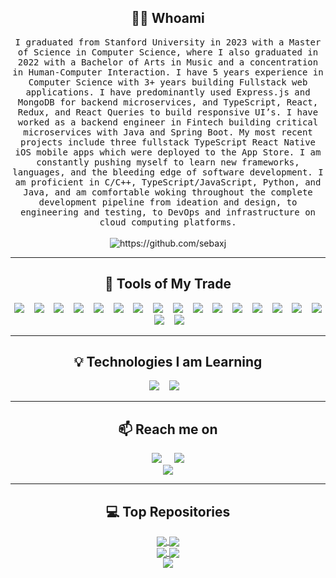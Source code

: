 <!---
sebaxj/sebaxj is a ✨ special ✨ repository because its `README.md` (this file) appears on your GitHub profile.
You can click the Preview link to take a look at your changes.
Icons are from: https://github.com/Ileriayo/markdown-badges
--->
<h2 align="center"> 👨‍💻 Whoami</h2>
<p align="center">
  <samp>I graduated from Stanford University in 2023 with a Master of Science in Computer Science, where I also graduated in 2022 with a Bachelor of Arts in Music and a concentration in Human-Computer Interaction. I have 5 years experience in Computer Science with 3+ years building Fullstack web applications. I have predominantly used Express.js and MongoDB for backend microservices, and TypeScript, React, Redux, and React Queries to build responsive UI’s. I have worked as a backend engineer in Fintech building critical microservices with Java and Spring Boot. My most recent projects include three fullstack TypeScript React Native iOS mobile apps which were deployed to the App Store. I am constantly pushing myself to learn new frameworks, languages, and the bleeding edge of software development. I am proficient in C/C++, TypeScript/JavaScript, Python, and Java, and am comfortable woking throughout the complete development pipeline from ideation and design, to engineering and testing, to DevOps and infrastructure on cloud computing platforms.</samp>
  <br> <br>
  <img src="https://komarev.com/ghpvc/?username=sebaxj" alt="https://github.com/sebaxj" />
</p>

<hr>

<h2 align="center"> 🔭 Tools of My Trade</h2>
<p align="center">
  <img src="https://img.shields.io/badge/typescript-%23007ACC.svg?style=for-the-badge&logo=typescript&logoColor=white" />&nbsp;&nbsp;&nbsp;
  <img src="https://img.shields.io/badge/c-%2300599C.svg?style=for-the-badge&logo=c&logoColor=white" />&nbsp;&nbsp;&nbsp;
  <img src="https://img.shields.io/badge/c++-%2300599C.svg?style=for-the-badge&logo=c%2B%2B&logoColor=white" />&nbsp;&nbsp;&nbsp;
  <img src="https://img.shields.io/badge/java-%23ED8B00.svg?style=for-the-badge&logo=java&logoColor=white" />&nbsp;&nbsp;&nbsp;
  <img src="https://img.shields.io/badge/python-3670A0?style=for-the-badge&logo=python&logoColor=ffdd54" />&nbsp;&nbsp;&nbsp;
  <img src="https://img.shields.io/badge/node.js-%2343853D.svg?style=for-the-badge&logo=node.js&logoColor=white" />&nbsp;&nbsp;&nbsp;
  <img src="https://img.shields.io/badge/express.js-%23404d59.svg?style=for-the-badge&logo=express&logoColor=%2361DAFB" />&nbsp;&nbsp;&nbsp;
  <img src="https://img.shields.io/badge/Next-black?style=for-the-badge&logo=next.js&logoColor=white" />&nbsp;&nbsp;&nbsp;
  <img src="https://img.shields.io/badge/react-%2320232a.svg?style=for-the-badge&logo=react&logoColor=%2361DAFB" />&nbsp;&nbsp;&nbsp;
  <img src="https://img.shields.io/badge/MongoDB-%234ea94b.svg?style=for-the-badge&logo=mongodb&logoColor=white" />&nbsp;&nbsp;&nbsp;
  <img src="https://img.shields.io/badge/figma-%23F24E1E.svg?style=for-the-badge&logo=figma&logoColor=white" />&nbsp;&nbsp;&nbsp;
  <img src="https://img.shields.io/badge/spring-%236DB33F.svg?style=for-the-badge&logo=spring&logoColor=white" />&nbsp;&nbsp;&nbsp;
  <img src="https://img.shields.io/badge/AWS-%23FF9900.svg?style=for-the-badge&logo=amazon-aws&logoColor=white" />&nbsp;&nbsp;&nbsp;
  <img src="https://img.shields.io/badge/html5-%23E34F26.svg?style=for-the-badge&logo=html5&logoColor=white" />&nbsp;&nbsp;&nbsp;
  <img src="https://img.shields.io/badge/css3-%231572B6.svg?style=for-the-badge&logo=css3&logoColor=white" />&nbsp;&nbsp;&nbsp;
  <img src="https://img.shields.io/badge/Linux-FCC624?style=for-the-badge&logo=linux&logoColor=black" />&nbsp;&nbsp;&nbsp;
  <img src="https://img.shields.io/badge/docker-%230db7ed.svg?style=for-the-badge&logo=docker&logoColor=white" />&nbsp;&nbsp;&nbsp;
  <img src="https://img.shields.io/badge/git-%23F05033.svg?style=for-the-badge&logo=git&logoColor=white" />&nbsp;&nbsp;&nbsp;
</p>

<hr>

<h2 align="center"> 💡 Technologies I am Learning</h2>
<p align="center">
  <img src="https://img.shields.io/badge/go-%2300ADD8.svg?style=for-the-badge&logo=go&logoColor=white" />&nbsp;&nbsp;&nbsp;
  <img src="https://img.shields.io/badge/rust-%23000000.svg?style=for-the-badge&logo=rust&logoColor=white" />&nbsp;&nbsp;&nbsp;
</p>

<hr>

<h2  align="center">📫 Reach me on</h2>
<p align="center">
  <a target="_blank" href="https://www.linkedin.com/in/sebaxj/"><img src="https://img.shields.io/badge/linkedin-%230077B5.svg?&style=for-the-badge&logo=linkedin&logoColor=white" /></a>&nbsp;&nbsp;&nbsp;&nbsp;
  <a target="_blank" href="https://twitter.com/sebaxjames"><img src="https://img.shields.io/badge/twitter-%231DA1F2.svg?&style=for-the-badge&logo=twitter&logoColor=white" /></a><br />
  <a target="_blank" href="https://sebaxj.github.io/"><img src="https://img.shields.io/badge/website-%23EC555E.svg?&style=for-the-badge&logo=website&logoColor=white" /></a><br />
</p>

<hr>

<h2 align="center"> 💻 Top Repositories</h2>
<p align="center">
  <a href="https://github.com/sebaxj/baremetal-raspberrypi-doc">
    <img align="center" src="https://github-readme-stats.vercel.app/api/pin/?username=sebaxj&repo=baremetal-raspberrypi-doc&theme=buefy" />
  </a>
  <a href="https://github.com/sebaxj/project-031421">
    <img align="center" src="https://github-readme-stats.vercel.app/api/pin/?username=sebaxj&repo=project-031421&theme=buefy" />
  </a><br />
  <a href="https://github.com/sebaxj/Jumper">
    <img align="center" src="https://github-readme-stats.vercel.app/api/pin/?username=sebaxj&repo=Jumper&theme=buefy" />
  </a>
  <a href="https://github.com/sebaxj/Wavelength">
    <img align="center" src="https://github-readme-stats.vercel.app/api/pin/?username=sebaxj&repo=Wavelength&theme=buefy" />
  </a><br />
  <a href="https://github.com/sebaxj/music256a">
    <img align="center" src="https://github-readme-stats.vercel.app/api/pin/?username=sebaxj&repo=music256a&theme=buefy" />
  </a>
</p>
